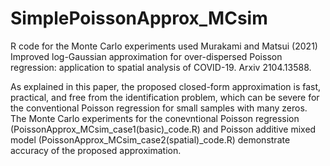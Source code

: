 # SimplePoissonApprox_MCsim
R code for the Monte Carlo experiments used Murakami and Matsui (2021) Improved log-Gaussian approximation for over-dispersed Poisson regression: application to spatial analysis of COVID-19. Arxiv 2104.13588.

As explained in this paper, the proposed closed-form approximation is fast, practical, and free from the identification problem, which can be severe for the conventional 
Poisson regression for small samples with many zeros. The Monte Carlo experiments for the conevntional Poisson regression (PoissonApprox_MCsim_case1(basic)_code.R) and Poisson additive mixed model (PoissonApprox_MCsim_case2(spatial)_code.R) demonstrate accuracy of the proposed approximation. 
